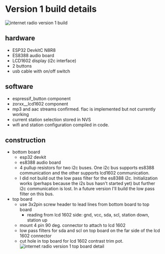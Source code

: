 # Version 1 build details
![internet radio version 1 build](v1_build.jpg)
## hardware
* ESP32 DevkitC N8R8
* ES8388 audio board
* LCD1602 display (i2c interface)
* 2 buttons
* usb cable with on/off switch
## software
* espressif_button component
* zorxx__lcd1602 component
* mp3 and aac streams confirmed.  flac is implemented but not currently working
* current station selection stored in NVS
* wifi and station configuration compiled in code.

## construction
* bottom board
  * esp32 devkit
  * es8388 audio board
  * 4 pullup resistors for two i2c buses.  One i2c bus supports es8388 communication and the other supports lcd1602 communication.
  * I did not build out the low pass filter for the es8388 i2c.  Initialization works (perhaps because the i2s bus hasn't started yet) but further i2c communication is lost.  In a future version I'll build the low pass filter on this bus.
* top board
  * use 3x2pin screw header to lead lines from bottom board to top board
    * reading from lcd 1602 side: gnd, vcc, sda, scl, station down, station up
  * mount 4 pin 90 deg. connector to attach to lcd 1602
  * low pass filters for sda and scl on top board on the far side of the lcd 1602 connector
  * cut hole in top board for lcd 1602 contrast trim pot.
![internet radio version 1 top board detail](v1_top_board_detail.jpg)
